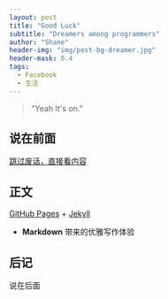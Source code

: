 ```yaml
---
layout: post
title: "Good Luck"
subtitle: "Dreamers among programmers"
author: "Shane"
header-img: "img/post-bg-dreamer.jpg"
header-mask: 0.4
tags:
  - Facebook
  - 生活
---
```


> "Yeah It's on."

## 说在前面
[跳过废话，直接看内容]()

## 正文

 [GitHub Pages](https://pages.github.com/) + [Jekyll](http://jekyllrb.com/) 
 
 * **Markdown** 带来的优雅写作体验
 
 ## 后记
 说在后面
